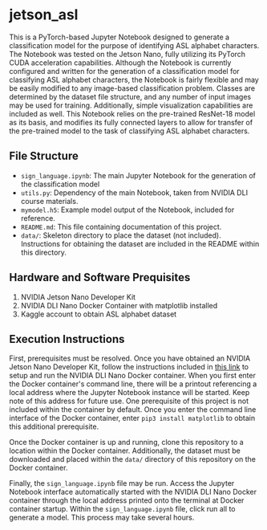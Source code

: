 # jetson_asl

This is a PyTorch-based Jupyter Notebook designed to generate a classification model for the purpose of identifying ASL alphabet characters. The Notebook was tested on the Jetson Nano, fully utilizing its PyTorch CUDA acceleration capabilities.
Although the Notebook is currently configured and written for the generation of a classification model for classifying ASL alphabet characters, the Notebook is fairly flexible and may be easily modified to any image-based classification problem. 
Classes are determined by the dataset file structure, and any number of input images may be used for training. Additionally, simple visualization capabilities are included as well. 
This Notebook relies on the pre-trained ResNet-18 model as its basis, and modifies its fully connected layers to allow for transfer of the pre-trained model to the task of classifying ASL alphabet characters.

## File Structure
- `sign_language.ipynb`: The main Jupyter Notebook for the generation of the classification model
- `utils.py`: Dependency of the main Notebook, taken from NVIDIA DLI course materials.
- `mymodel.h5`: Example model output of the Notebook, included for reference.
- `README.md`: This file containing documentation of this project.
- `data/`: Skeleton directory to place the dataset (not included). Instructions for obtaining the dataset are included in the README within this directory.

## Hardware and Software Prequisites
1. NVIDIA Jetson Nano Developer Kit
2. NVIDIA DLI Nano Docker Container with matplotlib installed
3. Kaggle account to obtain ASL alphabet dataset

## Execution Instructions
First, prerequisites must be resolved. Once you have obtained an NVIDIA Jetson Nano Developer Kit, follow the instructions included in [this link](https://catalog.ngc.nvidia.com/orgs/nvidia/teams/dli/containers/dli-nano-ai) to setup and run the NVIDIA DLI Nano Docker container. 
When you first enter the Docker container's command line, there will be a printout referencing a local address where the Jupyter Notebook instance will be started. Keep note of this address for future use.
One prerequisite of this project is not included within the container by default. Once you enter the command line interface of the Docker container, enter `pip3 install matplotlib` to obtain this additional prerequisite. 

Once the Docker container is up and running, clone this repository to a location within the Docker container. Additionally, the dataset must be downloaded and placed within the `data/` directory of this repository on the Docker container.

Finally, the `sign_language.ipynb` file may be run. Access the Jupyter Notebook interface automatically started with the NVIDIA DLI Nano Docker container through the local address printed onto the terminal at Docker container startup.
Within the `sign_language.ipynb` file, click run all to generate a model. This process may take several hours.  
